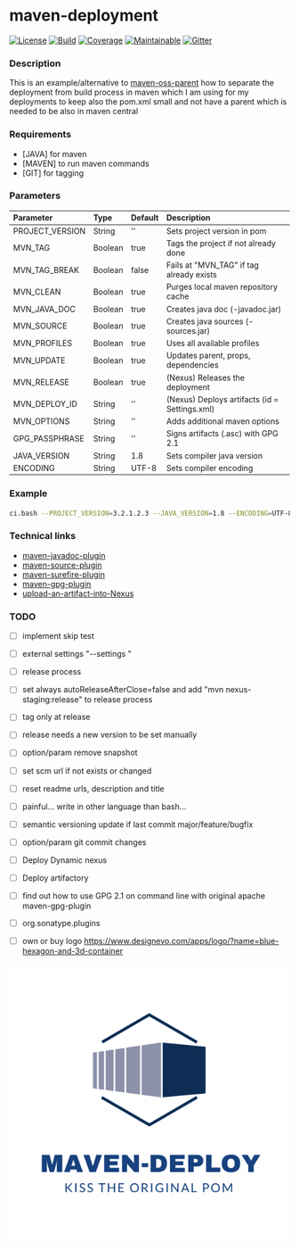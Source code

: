 # maven-deployment

[![License][License-Image]][License-Url]
[![Build][Build-Status-Image]][Build-Status-Url] 
[![Coverage][Coverage-image]][Coverage-Url] 
[![Maintainable][Maintainable-image]][Maintainable-Url] 
[![Gitter][Gitter-image]][Gitter-Url] 

### Description
This is an example/alternative to [maven-oss-parent](https://github.com/YunaBraska/maven-oss-parent) how to separate the deployment from build process in maven which I am using for my deployments to keep also the pom.xml small and not have a parent which is needed to be also in maven central 

### Requirements
* \[JAVA\] for maven 
* \[MAVEN\] to run maven commands 
* \[GIT\] for tagging

### Parameters
| Parameter       | Type    | Default |  Description                                  |
|:----------------|:--------|:--------|:----------------------------------------------|
| PROJECT_VERSION | String  | ''      | Sets project version in pom                   |
| MVN_TAG         | Boolean | true    | Tags the project if not already done          |
| MVN_TAG_BREAK   | Boolean | false   | Fails at "MVN_TAG" if tag already exists      |
| MVN_CLEAN       | Boolean | true    | Purges local maven repository cache           |
| MVN_JAVA_DOC    | Boolean | true    | Creates java doc (-javadoc.jar)               |
| MVN_SOURCE      | Boolean | true    | Creates java sources (-sources.jar)           |
| MVN_PROFILES    | Boolean | true    | Uses all available profiles                   |
| MVN_UPDATE      | Boolean | true    | Updates parent, props, dependencies           |
| MVN_RELEASE     | Boolean | true    | (Nexus) Releases the deployment               |
| MVN_DEPLOY_ID   | String  | ''      | (Nexus) Deploys artifacts (id = Settings.xml) |
| MVN_OPTIONS     | String  | ''      | Adds additional maven options                 |
| GPG_PASSPHRASE  | String  | ''      | Signs artifacts (.asc) with GPG 2.1           |
| JAVA_VERSION    | String  | 1.8     | Sets compiler java version                    |
| ENCODING        | String  | UTF-8   | Sets compiler encoding                        |


### Example
````bash
ci.bash --PROJECT_VERSION=3.2.1.2.3 --JAVA_VERSION=1.8 --ENCODING=UTF-8 --MVN_PROFILES=true --MVN_CLEAN=true --MVN_UPDATE=true --MVN_JAVA_DOC=true --MVN_SOURCE=true --GIT_TAG=true
````

### Technical links
* [maven-javadoc-plugin](https://maven.apache.org/plugins/maven-javadoc-plugin/)
* [maven-source-plugin](https://maven.apache.org/plugins/maven-source-plugin/)
* [maven-surefire-plugin](http://maven.apache.org/surefire/maven-surefire-plugin/test-mojo.html)
* [maven-gpg-plugin](http://maven.apache.org/plugins/maven-gpg-plugin/usage.html)
* [upload-an-artifact-into-Nexus](https://support.sonatype.com/hc/en-us/articles/213465818-How-can-I-programmatically-upload-an-artifact-into-Nexus-2-)

### TODO
* [ ] implement skip test
* [ ] external settings "--settings "
* [ ] release process
* [ ] set always autoReleaseAfterClose=false and add "mvn nexus-staging:release" to release process
* [ ] tag only at release
* [ ] release needs a new version to be set manually
* [ ] option/param remove snapshot
* [ ] set scm url if not exists or changed
* [ ] reset readme urls, description and title
* [ ] painful... write in other language than bash...
* [ ] semantic versioning update if last commit major/feature/bugfix
* [ ] option/param git commit changes
* [ ] Deploy Dynamic nexus
* [ ] Deploy artifactory

* [ ] find out how to use GPG 2.1 on command line with original apache maven-gpg-plugin
* [ ] org.sonatype.plugins
* [ ] own or buy logo https://www.designevo.com/apps/logo/?name=blue-hexagon-and-3d-container

![maven-deployment](src/main/resources/banner.png "maven-deployment")

[License-Url]: https://www.apache.org/licenses/LICENSE-2.0
[License-Image]: https://img.shields.io/badge/License-Apache2-blue.svg
[github-release]: https://github.com/YunaBraska/maven-deployment
[Build-Status-Url]: https://travis-ci.org/YunaBraska/maven-deployment
[Build-Status-Image]: https://travis-ci.org/YunaBraska/maven-deployment.svg?branch=master
[Coverage-Url]: https://codecov.io/gh/YunaBraska/maven-deployment?branch=master
[Coverage-image]: https://codecov.io/gh/YunaBraska/maven-deployment/branch/master/graphs/badge.svg
[Version-url]: https://github.com/YunaBraska/maven-deployment
[Version-image]: https://badge.fury.io/gh/YunaBraska%2Fmaven-deployment.svg
[Central-url]: https://search.maven.org/#search%7Cga%7C1%7Ca%3A%22maven-deployment%22
[Central-image]: https://maven-badges.herokuapp.com/maven-central/berlin.yuna/maven-deployment/badge.svg
[Maintainable-Url]: https://codeclimate.com/github/YunaBraska/maven-deployment
[Maintainable-image]: https://codeclimate.com/github/YunaBraska/maven-deployment.svg
[Gitter-Url]: https://gitter.im/nats-streaming-server-embedded/Lobby
[Gitter-image]: https://img.shields.io/badge/gitter-join%20chat%20%E2%86%92-brightgreen.svg
[Javadoc-url]: http://javadoc.io/doc/berlin.yuna/maven-deployment
[Javadoc-image]: http://javadoc.io/badge/berlin.yuna/maven-deployment.svg